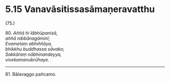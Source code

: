 # 5.15 Vanavāsitissasāmaṇeravatthu

(75.)

80\. _Aññā hi lābhūpanisā,_  
_aññā nibbānagāminī;_  
_Evametaṃ abhiññāya,_  
_bhikkhu buddhassa sāvako;_  
_Sakkāraṃ nābhinandeyya,_  
_vivekamanubrūhaye._  

---

81\. Bālavaggo pañcamo.
